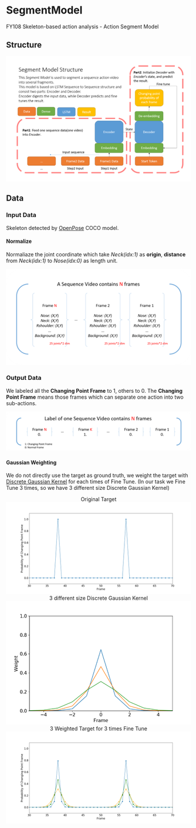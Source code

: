 # SegmentModel
FY108 Skeleton-based action analysis - Action Segment Model

## Structure
<p align="center">
    <img src="https://github.com/Jhuangsp/SegmentModel/blob/master/SegmentStructure.png" alt="SegmentStructure">
</p>

## Data

### Input Data
Skeleton detected by [OpenPose](https://github.com/CMU-Perceptual-Computing-Lab/openpose) COCO model.
#### Normalize
Normaliaze the joint coordinate which take *Neck(idx:1)* as **origin**, **distance** from *Neck(idx:1)* to *Nose(idx:0)* as length unit.
<p align="center">
    <img src="https://github.com/Jhuangsp/SegmentModel/blob/master/InputData.png" alt="InputData">
</p>

### Output Data
We labeled all the **Changing Point Frame** to 1, others to 0. The **Changing Point Frame** means those frames which can separate one action into two sub-actions.
<p align="center">
    <img src="https://github.com/Jhuangsp/SegmentModel/blob/master/GTData.png" alt="GTData">
</p>

#### Gaussian Weighting
We do not directly use the target as ground truth, we weight the target with [Discrete Gaussian Kernel](https://en.wikipedia.org/wiki/Scale_space_implementation#The_discrete_Gaussian_kernel) for each times of Fine Tune. (In our task we Fine Tune 3 times, so we have 3 different size Discrete Gaussian Kernel)
<p align="center">
    Original Target
    <img src="https://github.com/Jhuangsp/SegmentModel/blob/master/Target.png" alt="Target" =250x>
    3 different size Discrete Gaussian Kernel
    <img src="https://github.com/Jhuangsp/SegmentModel/blob/master/GaussianWeight.png" alt="GaussianWeight" =150>
    3 Weighted Target for 3 times Fine Tune
    <img src="https://github.com/Jhuangsp/SegmentModel/blob/master/GaussianWeightedTarget.png" alt="GaussianWeightedTarget" =250x>
</p>